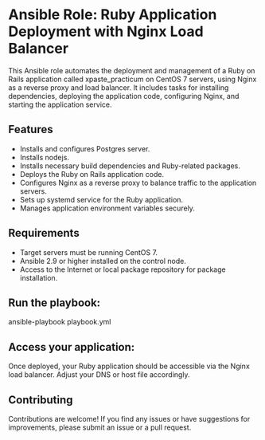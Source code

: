 # Ansible Role: Ruby Application Deployment with Nginx Load Balancer

This Ansible role automates the deployment and management of a Ruby on Rails application called xpaste_practicum on CentOS 7 servers, using Nginx as a reverse proxy and load balancer. It includes tasks for installing dependencies, deploying the application code, configuring Nginx, and starting the application service.

## Features

- Installs and configures Postgres server.
- Installs nodejs.
- Installs necessary build dependencies and Ruby-related packages.
- Deploys the Ruby on Rails application code.
- Configures Nginx as a reverse proxy to balance traffic to the application servers.
- Sets up systemd service for the Ruby application.
- Manages application environment variables securely.

## Requirements

- Target servers must be running CentOS 7.
- Ansible 2.9 or higher installed on the control node.
- Access to the Internet or local package repository for package installation.

## Run the playbook:
ansible-playbook playbook.yml

## Access your application:
Once deployed, your Ruby application should be accessible via the Nginx load balancer. Adjust your DNS or host file accordingly.

## Contributing
Contributions are welcome! If you find any issues or have suggestions for improvements, please submit an issue or a pull request.

